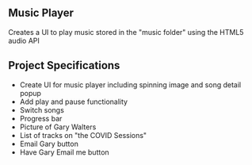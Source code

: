 ## Music Player

Creates a UI to play music stored in the "music folder" using the HTML5 audio API

## Project Specifications

- Create UI for music player including spinning image and song detail popup
- Add play and pause functionality
- Switch songs
- Progress bar
- Picture of Gary Walters
- List of tracks on "the COVID Sessions"
- Email Gary button
- Have Gary Email me button
